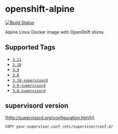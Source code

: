 # openshift-alpine
[![Build Status](https://travis-ci.org/itsbcit/openshift-alpine.svg?branch=master)](https://travis-ci.org/itsbcit/openshift-alpine)

Alpine Linux Docker image with OpenShift shims

## Supported Tags
* [`3.11`](https://github.com/itsbcit/openshift-alpine/blob/master/3.11/Dockerfile)
* [`3.10`](https://github.com/itsbcit/openshift-alpine/blob/master/3.10/Dockerfile)
* [`3.9`](https://github.com/itsbcit/openshift-alpine/blob/master/3.9/Dockerfile)
* [`3.8`](https://github.com/itsbcit/openshift-alpine/blob/master/3.8/Dockerfile)
* [`3.10-supervisord`](https://github.com/itsbcit/openshift-alpine/blob/master/3.10-supervisord/Dockerfile)
* [`3.9-supervisord`](https://github.com/itsbcit/openshift-alpine/blob/master/3.9-supervisord/Dockerfile)
* [`3.8-supervisord`](https://github.com/itsbcit/openshift-alpine/blob/master/3.8-supervisord/Dockerfile)

## supervisord version
[http://supervisord.org/configuration.html]()

`COPY your-supervisor.conf /etc/supervisor/conf.d/`
